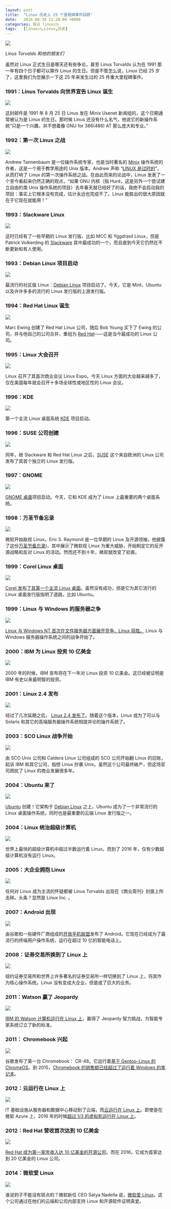 ```yaml
---
layout: post
title:	"Linux 历史上 25 个里程碑事件回顾"
date:	2016-08-30 11:28:00 +0800 
categories:	观点 linuxcn 
tags:	[linuxcn,Linux,历史]
---
```



![](/Asserts/Images//attachment/album/201608/30/112822brryli0ieizjliv0.png)


*Linus Torvalds 和他的朋友们*


虽然对 Linux 正式生日是哪天还有些争论，甚至 Linus Torvalds 认为在 1991 那一年有四个日子都可以算作 Linux 的生日。但是不管怎么说，Linux 已经 25 岁了，这里我们为您展示一下这 25 年来发生过的 25 件重大里程碑事件。


### 1991：Linus Torvalds 向世界宣告 Linux 诞生


![](/Asserts/Images//attachment/album/201608/30/112825uv88lfj2jjmftfjv.png)


这封邮件是 1991 年 8 月 25 日 Linus 发在 Minix Usenet 新闻组的，这个日期通常被认为是 Linux 的生日。那时候 Linus 还没有什么名气，他说它的新操作系统“只是一个兴趣，并不想着像 GNU for 386(486) AT 那么庞大和专业。”


### 1992：第一次 Linux 之战


![](/Asserts/Images//attachment/album/201608/30/112826h17my5r1bqjjvqq7.png)


Andrew Tannenbaum 是一位操作系统专家，也是当时著名的 [Minix](http://www.minix3.org/) 操作系统的作者，这是一个用于教学用途的 Unix 版本。Andrew 声称 “[LINUX 是过时的](http://www.linfo.org/obsolete.html)”，从而打响了 Linux 的第一次操作系统之战。在由此而来的论战中，Linus 发表了一个至今看起来仍然正确的观点，“如果 GNU 内核（指 Hurd，这是另外一个尝试建立自由的类 Unix 操作系统的项目）去年春天就已经好了的话，我绝不会启动我的项目：事实上它根本没有完成，估计永远也完成不了。Linux 能胜出的很大原因就在于它现在就能用！”


### 1993：Slackware Linux


![](/Asserts/Images//attachment/album/201608/30/112827wb1qh0l5mlzz0rhg.png)


这时已经有了一些早期的 Linux 发行版，比如 MCC 和 Yggdrasil Linux，但是 Patrick Volkerding 的 [Slackware](http://www.slackware.com/) 其中最成功的一个，而且直到今天它仍然在不断更新和有人使用。


### 1993：Debian Linux 项目启动


![](/Asserts/Images//attachment/album/201608/30/105404txj2nyk7yhlsrutk.jpg)


最流行的社区版 Linux：[Debian Linux](https://www.debian.org/) 项目启动了。今天，它是 Mint、Ubuntu 以及许许多多的流行的 Linux 发行版的上游发行版。


### 1994：Red Hat Linux 诞生


![](/Asserts/Images//attachment/album/201608/30/105518umrctxwx9tcrxx33.jpg)


Marc Ewing 创建了 Red Hat Linux 公司，随后 Bob Young 买下了 Ewing 的公司，并与他自己的公司合并，重组为 [Red Hat](http://www.redhat.com/)——这是当今最成功的 Linux 公司。


### 1995：Linux 大会召开


![](/Asserts/Images//attachment/album/201608/30/112828buq2epnmm6pxlxo7.jpg)


Linux 召开了其首次商业会议 Linux Expo。今天 Linux 方面的大会越来越多了，仅在美国每年就会召开十多场全球性或地区性的 Linux 会议。


### 1996：KDE


![](/Asserts/Images//attachment/album/201608/30/112829fi8jhmo5homndgch.jpg)


第一个主流 Linux 桌面系统 [KDE](http://www.kde.org/) 项目启动。


### 1996：SUSE 公司创建


![](/Asserts/Images//attachment/album/201608/30/105902sbb06qt79ycb6869.jpg)


同年，继 Slackware 和 Red Hat Linux 之后，[SUSE](http://www.suse.com/) 这个来自欧洲的 Linux 公司发布了其首个独立的 Linux 发行版。


### 1997：GNOME


![](/Asserts/Images//attachment/album/201608/30/112830sbp4911pvz41d90d.png)


[GNOME 桌面](http://www.gnome.org/)项目启动。今天，它和 KDE 成为了 Linux 上最重要的两个桌面系统。


### 1998：万圣节备忘录


![](/Asserts/Images//attachment/album/201608/30/112831ygzt2s6rtrwo62sw.png)


微软开始敌视 Linux。Eric S. Raymond 是一位早期的 Linux 及开源领袖，他披露了这份[万圣节备忘录](http://www.catb.org/~esr/halloween/halloween1.html))，其中展示了微软视 Linux 为重大威胁，开始制定它的反开源战略和反对 Linux 的活动。然而还不到十年，微软就改变了初衷。


### 1999：Corel Linux 桌面


![](/Asserts/Images//attachment/album/201608/30/112832frlsr5d57qhq4rcz.png)


[Corel 发布了其第一个主流 Linux 桌面](http://practical-tech.com/operating-system/corel-puts-a-penguin-the-desktop/293/?preview=true&preview_id=293&preview_nonce=a618c6de4b)。虽然没有成功，但是它为其它流行的 Linux 桌面发行版指明了道路，比如 Ubuntu。


### 1999：Linux 与 Windows 的服务器之争


![](/Asserts/Images//attachment/album/201608/30/111045dk4ksarky8f7ke8t.jpg)


[Linux 与 Windows NT 首次在文件服务器方面展开竞争，Linux 获胜。](http://practical-tech.com/infrastructure/linux-up-close-time-to-switch/9) Linux 与 Windows 服务器操作系统之间的战争开始了。


### 2000：IBM 为 Linux 投资 10 亿美金


![](/Asserts/Images//attachment/album/201608/30/112832q4mimw0mrwabiwky.jpg)


2000 年的时候，IBM 宣布将在下一年对 Linux 投资 10 亿美金。这已经被证明是 IBM 有史以来最明智的投资。


### 2001：Linux 2.4 发布


![](/Asserts/Images//attachment/album/201608/30/110629izwukmo7wkkyog7e.jpg)


经过了几次延期之后， [Linux 2.4 发布了](http://practical-tech.com/operating-system/linux-2-4-its-here/2405/)。随着这个版本，Linux 成为了可以与 Solaris 和其它的高端服务器操作系统相提并论的操作系统了。


### 2003：SCO Linux 战争开始


![](/Asserts/Images//attachment/album/201608/30/111254u3zzc76x4c2fcfu6.jpg)


由 SCO Unix 公司和 Caldera Linux 公司组成的 SCO 公司开始翻 Linux 的旧账，起诉 IBM 和其它公司，指控 Linux 抄袭 Unix。虽然这个公司最终破产，但这场官司困扰了 Linux 的商业发展很多年。


### 2004：Ubuntu 来了


![](/Asserts/Images//attachment/album/201608/30/112833v90briiia99ampbn.png)


[Ubuntu](http://www.ubuntu.com/) 创建！它架构于 [Debian Linux](http://www.debian.org/) 之上，Ubuntu 成为了一个非常流行的 Linux 桌面操作系统，同时也是最重要的云端 Linux 发行版之一。


### 2004：Linux 统治超级计算机


![](/Asserts/Images//attachment/album/201608/30/112834slnq91dnsryrzryy.jpg)


世界上最快的超级计算机中超过半数运行着 Linux。而到了 2016 年，仅有少数超级计算机没有运行 Linux。


### 2005：大企业拥抱 Linux


![](/Asserts/Images//attachment/album/201608/30/112834k8lhtttylexhkzlk.gif)


任何对 Linux 成为主流的怀疑都被 Linus Torvalds 出现在《商业周刊》封面上所击碎。头条？显然是 Linux Inc. 。


### 2007：Android 出现


![](/Asserts/Images//attachment/album/201608/30/112054mvnopzwnpxte3b32.jpg)


由谷歌和一些硬件厂商组成的[开放手机联盟](http://www.openhandsetalliance.com/)发布了 Android。它现在已经成为了最流行的终端用户操作系统，运行在超过 10 亿的智能电话上。


### 2008：证券交易所换到了 Linux 上


![](/Asserts/Images//attachment/album/201608/30/112834psj1cuusl6r1gtw1.jpg)


纽约证券交易所和世界上许多著名的证券交易所一样切换到了 Linux 上，将其作为核心操作系统。Linux 没有变成大企业，但是成了巨大的业务。


### 2011：Watson 赢了 Jeopardy


![](/Asserts/Images//attachment/album/201608/30/112835ls8f99yd33w4sydx.jpg)


[IBM 的 Watson 计算机运行在 Linux 上](http://www.zdnet.com/blog/open-source/what-makes-ibms-watson-run/8208)，赢得了 Jeopardy 智力挑战，为智能专家系统订立了新的标准。


### 2011： Chromebook 兴起


![](/Asserts/Images//attachment/album/201608/30/112308s116hxllbc0smkqc.jpg)


谷歌发布了第一台 Chromebook： CR-48。它运行着[基于 Gentoo-Linux 的 ChromeOS](http://www.zdnet.com/article/the-secret-origins-of-googles-chrome-os/)。到 2015，[Chromebook 的销售额已经超过了运行着 Windows 的笔记本](http://www.zdnet.com/article/npd-chromebooks-outsell-windows-laptops/)。


### 2012：云运行在 Linux 上


![](/Asserts/Images//attachment/album/201608/30/112835f417lcw4mtqwnttc.jpg)


IT 基础设施从服务器和数据中心移动到了云端，而[云运行在 Linux 上](/article-7589-1.html)。即使是在微软 Azure 上，2016 年的时候[超过 1/3 的虚拟机运行在 Linux 上](/article-7589-1.html)。


### 2012：Red Hat 营收首次达到 10 亿美金


![](/Asserts/Images//attachment/album/201608/30/112836jw0zq5utk0kl4708.jpg)


[Red Hat 成为第一家年收入达 10 亿美金的开源公司](http://www.zdnet.com/article/red-hat-the-first-billion-dollar-linux-company-has-arrived/http://www.zdnet.com/article/red-hat-the-first-billion-dollar-linux-company-has-arrived/)。而在 2016，它成为首家达到 20 亿美金的 Linux 公司。


### 2014：微软爱 Linux


![](/Asserts/Images//attachment/album/201608/30/112543vnthemopnxzhpzkj.jpg)


谁说豹子不能没有斑点的？微软新任 CEO Satya Nadella 说，[微软爱 Linux](http://www.zdnet.com/article/why-microsoft-loves-linux/)。这个公司通过在他们的云端和公司内部支持 Linux 和开源软件证明真爱。
